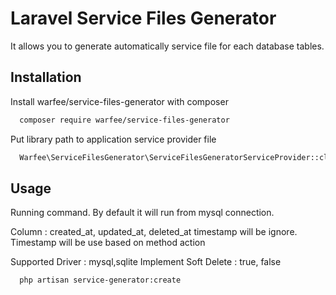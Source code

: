# Laravel Service Files Generator

It allows you to generate automatically service file for each database tables.

## Installation

Install warfee/service-files-generator with composer

```bash
  composer require warfee/service-files-generator
```

Put library path to application service provider file

```bash
  Warfee\ServiceFilesGenerator\ServiceFilesGeneratorServiceProvider::class,

```

    
## Usage

Running command. By default it will run from mysql connection.

Column : created_at, updated_at, deleted_at timestamp will be ignore. Timestamp will be use based on method action

Supported Driver : mysql,sqlite
Implement Soft Delete : true, false

```bash
  php artisan service-generator:create
```

